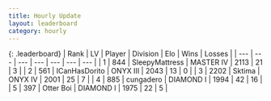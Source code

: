 ```yaml
---
title: Hourly Update
layout: leaderboard
category: hourly
---
```


{: .leaderboard}
| Rank | LV | Player | Division | Elo | Wins | Losses |
| --- | --- | --- | --- | --- | --- | --- |
| <span data-change="0">1</span> | 844 | <span title="ID: 153129">SleepyMattress</span> | MASTER IV | <span data-change="13">2113</span> | <span data-change="2">21</span> | <span data-change="0">3</span> |
| <span data-change="0">2</span> | 561 | <span title="ID: 415713">ICanHasDorito</span> | ONYX III | <span data-change="0">2043</span> | <span data-change="0">13</span> | <span data-change="0">0</span> |
| <span data-change="0">3</span> | 2202 | <span title="ID: 353063">Sktima</span> | ONYX IV | <span data-change="0">2001</span> | <span data-change="0">25</span> | <span data-change="0">7</span> |
| <span data-change="2">4</span> | 885 | <span title="ID: 54134">cungadero</span> | DIAMOND I | <span data-change="32">1994</span> | <span data-change="5">42</span> | <span data-change="1">16</span> |
| <span data-change="-1">5</span> | 397 | <span title="ID: 219732">Otter Boi</span> | DIAMOND I | <span data-change="0">1975</span> | <span data-change="0">22</span> | <span data-change="0">5</span> |